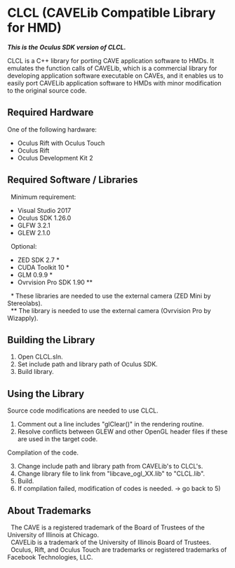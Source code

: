 # CLCL (CAVELib Compatible Library for HMD)

***This is the Oculus SDK version of CLCL.***

CLCL is a C++ library for porting CAVE application software to HMDs. 
It emulates the function calls of CAVELib, which is a commercial library 
for developing application software executable on CAVEs, 
and it enables us to easily port CAVELib application software 
to HMDs with minor modification to the original source code.

## Required Hardware

One of the following hardware:

- Oculus Rift with Oculus Touch
- Oculus Rift
- Oculus Development Kit 2

## Required Software / Libraries

&nbsp; Minimum requirement:

- Visual Studio 2017
- Oculus SDK 1.26.0
- GLFW 3.2.1
- GLEW 2.1.0

&nbsp; Optional:

- ZED SDK 2.7 *
- CUDA Toolkit 10 *
- GLM 0.9.9 *
- Ovrvision Pro SDK 1.90 **

&nbsp; \*  These libraries are needed to use the external camera (ZED Mini by Stereolabs).  
&nbsp; \** The library is needed to use the external camera (Ovrvision Pro by Wizapply).

## Building the Library

1) Open CLCL.sln.
2) Set include path and library path of Oculus SDK.
3) Build library.

## Using the Library

Source code modifications are needed to use CLCL.

1) Comment out a line includes "glClear()" in the rendering routine.
2) Resolve conflicts between GLEW and other OpenGL header files if these are used in the target code.

Compilation of the code.

3) Change include path and library path from CAVELib's to CLCL's.
4) Change library file to link from "libcave_ogl_XX.lib" to "CLCL.lib".
5) Build.
6) If compilation failed, modification of codes is needed. -> go back to 5)

## About Trademarks

&nbsp; The CAVE is a registered trademark of the Board of Trustees of the University of Illinois at Chicago.  
&nbsp; CAVELib is a trademark of the University of Illinois Board of Trustees.  
&nbsp; Oculus, Rift, and Oculus Touch are trademarks or registered trademarks of Facebook Technologies, LLC.
